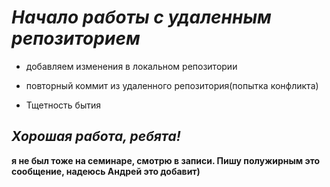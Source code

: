 # __*Начало работы с удаленным репозиторием*__

* добавляем изменения в локальном репозитории

* повторный коммит из удаленного репозитория(попытка конфликта)

* Тщетность бытия 

## *Хорошая работа, ребята!*
 
**я не был тоже на семинаре, смотрю в записи. Пишу полужирным это сообщение, надеюсь Андрей это добавит)**
